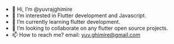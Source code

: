 - 👋 Hi, I’m @yuvrajghimire
- 👀 I’m interested in Flutter development and Javascript.
- 🌱 I’m currently learning flutter development.
- 💞️ I’m looking to collaborate on any flutter open source projects.
- 📫 How to reach me? email: yuv.ghimire@gmail.com
